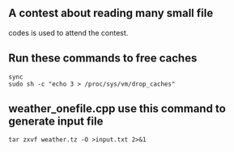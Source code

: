 A contest about reading many small file
--------------------------------------
codes is used to attend the contest.

Run these commands to free caches
---------------------------------

	sync
	sudo sh -c "echo 3 > /proc/sys/vm/drop_caches"

weather_onefile.cpp use this command to generate input file
------------------------------------------------------------
	tar zxvf weather.tz -O >input.txt 2>&1
